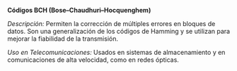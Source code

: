 **Códigos BCH (Bose–Chaudhuri–Hocquenghem)**

_Descripción:_ Permiten la corrección de múltiples errores en bloques de datos. Son una generalización de los códigos de Hamming y se utilizan para mejorar la fiabilidad de la transmisión.

_Uso en Telecomunicaciones:_ Usados en sistemas de almacenamiento y en comunicaciones de alta velocidad, como en redes ópticas.
